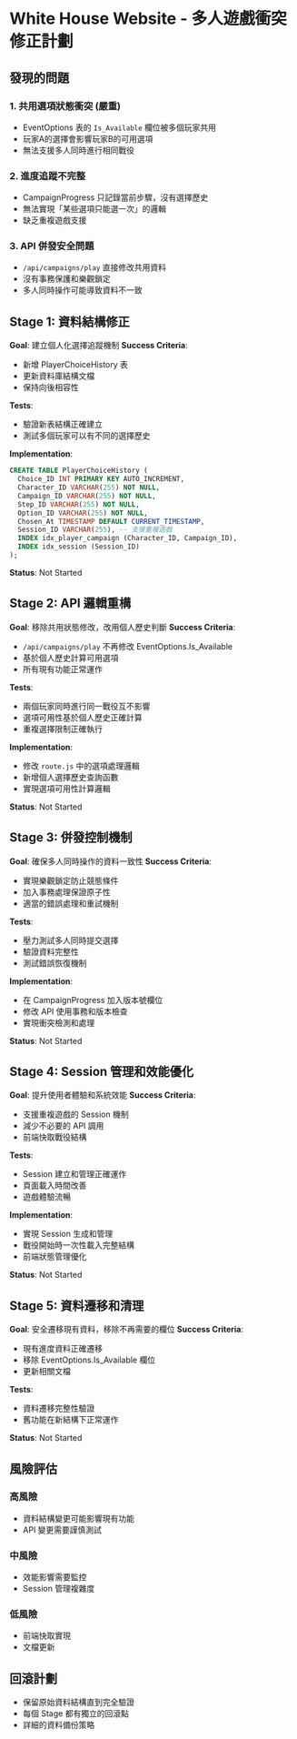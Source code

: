 # White House Website - 多人遊戲衝突修正計劃

## 發現的問題

### 1. 共用選項狀態衝突 (嚴重)
- EventOptions 表的 `Is_Available` 欄位被多個玩家共用
- 玩家A的選擇會影響玩家B的可用選項
- 無法支援多人同時進行相同戰役

### 2. 進度追蹤不完整
- CampaignProgress 只記錄當前步驟，沒有選擇歷史
- 無法實現「某些選項只能選一次」的邏輯
- 缺乏重複遊戲支援

### 3. API 併發安全問題
- `/api/campaigns/play` 直接修改共用資料
- 沒有事務保護和樂觀鎖定
- 多人同時操作可能導致資料不一致

## Stage 1: 資料結構修正
**Goal**: 建立個人化選擇追蹤機制
**Success Criteria**: 
- 新增 PlayerChoiceHistory 表
- 更新資料庫結構文檔
- 保持向後相容性

**Tests**: 
- 驗證新表結構正確建立
- 測試多個玩家可以有不同的選擇歷史

**Implementation**:
```sql
CREATE TABLE PlayerChoiceHistory (
  Choice_ID INT PRIMARY KEY AUTO_INCREMENT,
  Character_ID VARCHAR(255) NOT NULL,
  Campaign_ID VARCHAR(255) NOT NULL, 
  Step_ID VARCHAR(255) NOT NULL,
  Option_ID VARCHAR(255) NOT NULL,
  Chosen_At TIMESTAMP DEFAULT CURRENT_TIMESTAMP,
  Session_ID VARCHAR(255), -- 支援重複遊戲
  INDEX idx_player_campaign (Character_ID, Campaign_ID),
  INDEX idx_session (Session_ID)
);
```

**Status**: Not Started

## Stage 2: API 邏輯重構  
**Goal**: 移除共用狀態修改，改用個人歷史判斷
**Success Criteria**:
- `/api/campaigns/play` 不再修改 EventOptions.Is_Available
- 基於個人歷史計算可用選項
- 所有現有功能正常運作

**Tests**:
- 兩個玩家同時進行同一戰役互不影響
- 選項可用性基於個人歷史正確計算
- 重複選擇限制正確執行

**Implementation**:
- 修改 `route.js` 中的選項處理邏輯
- 新增個人選擇歷史查詢函數
- 實現選項可用性計算邏輯

**Status**: Not Started

## Stage 3: 併發控制機制
**Goal**: 確保多人同時操作的資料一致性
**Success Criteria**:
- 實現樂觀鎖定防止競態條件
- 加入事務處理保證原子性
- 適當的錯誤處理和重試機制

**Tests**:
- 壓力測試多人同時提交選擇
- 驗證資料完整性
- 測試錯誤恢復機制

**Implementation**:
- 在 CampaignProgress 加入版本號欄位
- 修改 API 使用事務和版本檢查
- 實現衝突檢測和處理

**Status**: Not Started

## Stage 4: Session 管理和效能優化
**Goal**: 提升使用者體驗和系統效能
**Success Criteria**:
- 支援重複遊戲的 Session 機制
- 減少不必要的 API 調用
- 前端快取戰役結構

**Tests**:
- Session 建立和管理正確運作
- 頁面載入時間改善
- 遊戲體驗流暢

**Implementation**:
- 實現 Session 生成和管理
- 戰役開始時一次性載入完整結構
- 前端狀態管理優化

**Status**: Not Started

## Stage 5: 資料遷移和清理
**Goal**: 安全遷移現有資料，移除不再需要的欄位
**Success Criteria**:
- 現有進度資料正確遷移
- 移除 EventOptions.Is_Available 欄位
- 更新相關文檔

**Tests**:
- 資料遷移完整性驗證
- 舊功能在新結構下正常運作

**Status**: Not Started

## 風險評估

### 高風險
- 資料結構變更可能影響現有功能
- API 變更需要謹慎測試

### 中風險  
- 效能影響需要監控
- Session 管理複雜度

### 低風險
- 前端快取實現
- 文檔更新

## 回滾計劃
- 保留原始資料結構直到完全驗證
- 每個 Stage 都有獨立的回滾點
- 詳細的資料備份策略